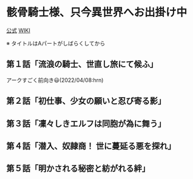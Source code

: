 # 骸骨騎士様、只今異世界へお出掛け中

[公式](https://skeleton-knight.com/) 
[WIKI](https://ja.wikipedia.org/wiki/%E9%AA%B8%E9%AA%A8%E9%A8%8E%E5%A3%AB%E6%A7%98%E3%80%81%E5%8F%AA%E4%BB%8A%E7%95%B0%E4%B8%96%E7%95%8C%E3%81%B8%E3%81%8A%E5%87%BA%E6%8E%9B%E3%81%91%E4%B8%AD) 

※ タイトルはAパートがしばらくしてから

## 第１話「流浪の騎士、世直し旅にて候ふ」

アークすごく前向き:smiley:(2022/04/08:hrn)

## 第２話「初仕事、少女の願いと忍び寄る影」

## 第３話「凜々しきエルフは同胞が為に舞う」

## 第４話「潜入、奴隷商！ 世に蔓延る悪を探れ」

## 第５話「明かされる秘密と紡がれる絆」
